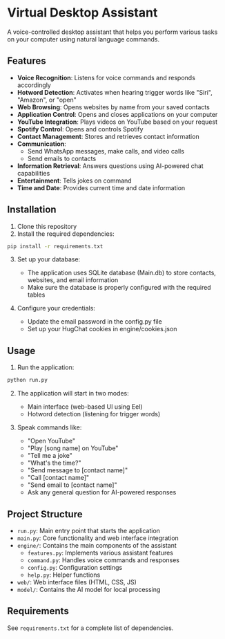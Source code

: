 # Virtual Desktop Assistant

A voice-controlled desktop assistant that helps you perform various tasks on your computer using natural language commands.

## Features

- **Voice Recognition**: Listens for voice commands and responds accordingly
- **Hotword Detection**: Activates when hearing trigger words like "Siri", "Amazon", or "open"
- **Web Browsing**: Opens websites by name from your saved contacts
- **Application Control**: Opens and closes applications on your computer
- **YouTube Integration**: Plays videos on YouTube based on your request
- **Spotify Control**: Opens and controls Spotify
- **Contact Management**: Stores and retrieves contact information
- **Communication**:
  - Send WhatsApp messages, make calls, and video calls
  - Send emails to contacts
- **Information Retrieval**: Answers questions using AI-powered chat capabilities
- **Entertainment**: Tells jokes on command
- **Time and Date**: Provides current time and date information

## Installation

1. Clone this repository
2. Install the required dependencies:

```bash
pip install -r requirements.txt
```

3. Set up your database:
   - The application uses SQLite database (Main.db) to store contacts, websites, and email information
   - Make sure the database is properly configured with the required tables

4. Configure your credentials:
   - Update the email password in the config.py file
   - Set up your HugChat cookies in engine/cookies.json

## Usage

1. Run the application:

```bash
python run.py
```

2. The application will start in two modes:
   - Main interface (web-based UI using Eel)
   - Hotword detection (listening for trigger words)

3. Speak commands like:
   - "Open YouTube"
   - "Play [song name] on YouTube"
   - "Tell me a joke"
   - "What's the time?"
   - "Send message to [contact name]"
   - "Call [contact name]"
   - "Send email to [contact name]"
   - Ask any general question for AI-powered responses

## Project Structure

- `run.py`: Main entry point that starts the application
- `main.py`: Core functionality and web interface integration
- `engine/`: Contains the main components of the assistant
  - `features.py`: Implements various assistant features
  - `command.py`: Handles voice commands and responses
  - `config.py`: Configuration settings
  - `help.py`: Helper functions
- `web/`: Web interface files (HTML, CSS, JS)
- `model/`: Contains the AI model for local processing

## Requirements

See `requirements.txt` for a complete list of dependencies.



